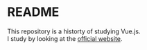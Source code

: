 # README

This repository is a historty of studying Vue.js.  
I study by looking at the [official website](https://jp.vuejs.org/).